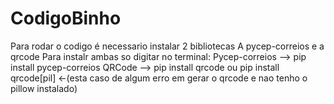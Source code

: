# CodigoBinho
Para rodar o codigo é necessario instalar 2 bibliotecas
A pycep-correios e a qrcode
Para instalr ambas so digitar no terminal:
Pycep-correios --> pip install pycep-correios
QRCode --> pip install qrcode ou pip install qrcode[pil] <-(esta caso de algum erro em gerar o qrcode e nao tenho o pillow instalado)

